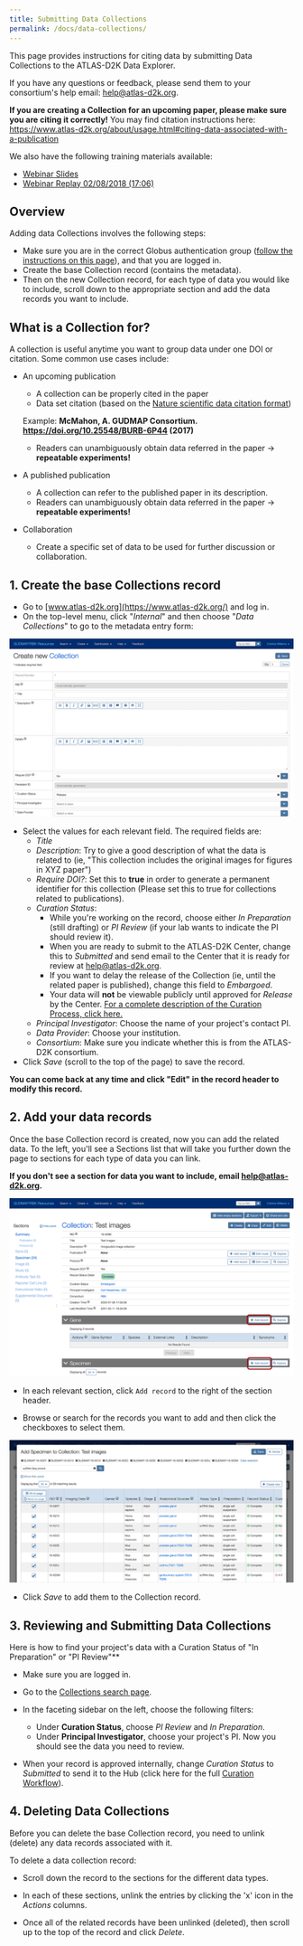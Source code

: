 ```yaml
---
title: Submitting Data Collections
permalink: /docs/data-collections/
---
```


<!-- uncomment when generating PDF in Atom
# Submitting Collections
-->
<!-- comment out when generating PDF in Atom
**[PDF version](/docs/data-collections.pdf)**
-->

This page provides instructions for citing data by submitting Data Collections to the ATLAS-D2K Data Explorer.

If you have any questions or feedback, please send them to your consortium's help email: [help@atlas-d2k.org](mailto:help@atlas-d2k.org).

**If you are creating a Collection for an upcoming paper, please make sure you are citing it correctly!** You may find citation instructions here: https://www.atlas-d2k.org/about/usage.html#citing-data-associated-with-a-publication

We also have the following training materials available:
* [Webinar Slides](https://docs.google.com/presentation/d/1cJBcdiuF67ze1qMSIOykghA569t8gdcALPRR22C5R7s/edit?usp=sharing)
* [Webinar Replay 02/08/2018 (17:06)](https://youtu.be/OCHq4GwzEFc)

<a name="overview"/>

## Overview

Adding data Collections involves the following steps:

* Make sure you are in the correct Globus authentication group ([follow the instructions on this page](accessing-gudmap-and-rbk-resources/)), and that you are logged in.
* Create the base Collection record (contains the metadata).
* Then on the new Collection record, for each type of data you would like to include, scroll down to the appropriate section and add the data records you want to include.

## What is a Collection for?

A collection is useful anytime you want to group data under one DOI or citation. Some common use cases include:

* An upcoming publication
    * A collection can be properly cited in the paper
    * Data set citation (based on the [Nature scientific data citation format](http://blogs.nature.com/scientificdata/2016/07/14/data-citations-at-scientific-data))

    Example: **McMahon, A. GUDMAP Consortium. https://doi.org/10.25548/BURB-6P44  (2017)**

    * Readers can unambiguously obtain data referred in the paper → **repeatable experiments!**
* A published publication
    * A collection can refer to the published paper in its description.
    * Readers can unambiguously obtain data referred in the paper → **repeatable experiments!**
* Collaboration
    * Create a specific set of data to be used for further discussion or collaboration.


## 1. Create the base Collections record


* Go to [www.atlas-d2k.org](https://www.atlas-d2k.org/) and log in.
* On the top-level menu, click "*Internal*" and then choose "*Data Collections*" to go to the metadata entry form:

![Screenshot of the Create Collection Record form](https://raw.githubusercontent.com/informatics-isi-edu/gudmap-rbk/master/wiki_images/submitting-data/collection-create-form-update.png)

* Select the values for each relevant field. The required fields are:
  * _Title_
  * _Description_: Try to give a good description of what the data is related to (ie, "This collection includes the original images for figures in XYZ paper")
  * _Require DOI?_: Set this to **true** in order to generate a permanent identifier for this collection (Please set this to true for collections related to publications).
  * _Curation Status_:
      * While you're working on the record, choose either _In Preparation_ (still drafting) or _PI Review_ (if your lab wants to indicate the PI should review it).
      * When you are ready to submit to the ATLAS-D2K Center, change this to _Submitted_ and send email to the Center that it is ready for review at [help@atlas-d2k.org](mailto:help@atlas-d2k.org).
      * If you want to delay the release of the Collection (ie, until the related paper is published), change this field to _Embargoed_.
      * Your data will **not** be viewable publicly until approved for _Release_ by the Center. [For a complete description of the Curation Process, click here.](../curation-workflow/)
  * _Principal Investigator_: Choose the name of your project's contact PI.
  * _Data Provider_: Choose your institution.
  * _Consortium_: Make sure you indicate whether this is from the ATLAS-D2K consortium.
* Click _Save_ (scroll to the top of the page) to save the record.

**You can come back at any time and click "Edit" in the record header to modify this record.**

## 2. Add your data records

Once the base Collection record is created, now you can add the related data. To the left, you'll see a Sections list that will take you further down the page to sections for each type of data you can link.

**If you don't see a section for data you want to include, email [help@atlas-d2k.org](mailto:help@atlas-d2k.org).**

[![Screenshot of the Create Collection Record form](https://raw.githubusercontent.com/informatics-isi-edu/gudmap-rbk/master/wiki_images/submitting-data/collections-record-blank-update.png)](https://raw.githubusercontent.com/informatics-isi-edu/gudmap-rbk/master/wiki_images/submitting-data/collections-record-blank-update.png)

* In each relevant section, click `Add record` to the right of the section header.

* Browse or search for the records you want to add and then click the checkboxes to select them.

![Screenshot of the Create Collection Record form](https://raw.githubusercontent.com/informatics-isi-edu/gudmap-rbk/master/wiki_images/submitting-data/collection-record-blank-select-update.png)

* Click _Save_ to add them to the Collection record.  

## 3. Reviewing and Submitting Data Collections

Here is how to find your project's data with a Curation Status of "In Preparation" or "PI Review"**

* Make sure you are logged in.

* Go to the [Collections search page](https://www.atlas-d2k.org/chaise/recordset/#2/Common:Collection).

* In the faceting sidebar on the left, choose the following filters:
    * Under **Curation Status**, choose _PI Review_ and _In Preparation_.
    * Under **Principal Investigator**, choose your project's PI. Now you should see the data you need to review.

* When your record is approved internally, change _Curation Status_ to _Submitted_ to send it to the Hub (click here for the full [Curation Workflow](/docs/curation-workflow)).

## 4. Deleting Data Collections

Before you can delete the base Collection record, you need to unlink (delete) any data records associated with it.

To delete a data collection record:

* Scroll down the record to the sections for the different data types.

* In each of these sections, unlink the entries by clicking the 'x' icon in the _Actions_ columns.

* Once all of the related records have been unlinked (deleted), then scroll up to the top of the record and click _Delete_.
